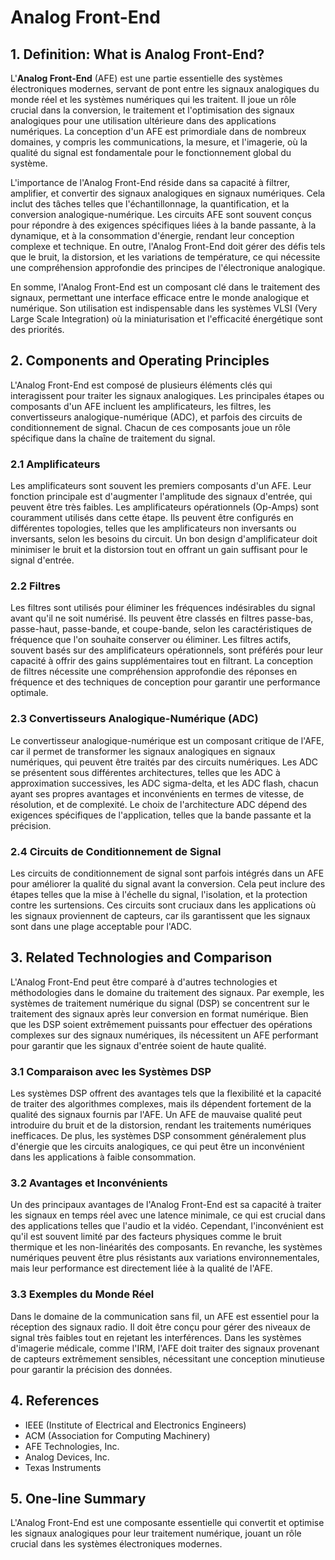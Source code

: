 # Analog Front-End

## 1. Definition: What is **Analog Front-End**?

L'**Analog Front-End** (AFE) est une partie essentielle des systèmes électroniques modernes, servant de pont entre les signaux analogiques du monde réel et les systèmes numériques qui les traitent. Il joue un rôle crucial dans la conversion, le traitement et l'optimisation des signaux analogiques pour une utilisation ultérieure dans des applications numériques. La conception d'un AFE est primordiale dans de nombreux domaines, y compris les communications, la mesure, et l'imagerie, où la qualité du signal est fondamentale pour le fonctionnement global du système.

L'importance de l'Analog Front-End réside dans sa capacité à filtrer, amplifier, et convertir des signaux analogiques en signaux numériques. Cela inclut des tâches telles que l'échantillonnage, la quantification, et la conversion analogique-numérique. Les circuits AFE sont souvent conçus pour répondre à des exigences spécifiques liées à la bande passante, à la dynamique, et à la consommation d'énergie, rendant leur conception complexe et technique. En outre, l'Analog Front-End doit gérer des défis tels que le bruit, la distorsion, et les variations de température, ce qui nécessite une compréhension approfondie des principes de l'électronique analogique.

En somme, l'Analog Front-End est un composant clé dans le traitement des signaux, permettant une interface efficace entre le monde analogique et numérique. Son utilisation est indispensable dans les systèmes VLSI (Very Large Scale Integration) où la miniaturisation et l'efficacité énergétique sont des priorités.

## 2. Components and Operating Principles

L'Analog Front-End est composé de plusieurs éléments clés qui interagissent pour traiter les signaux analogiques. Les principales étapes ou composants d'un AFE incluent les amplificateurs, les filtres, les convertisseurs analogique-numérique (ADC), et parfois des circuits de conditionnement de signal. Chacun de ces composants joue un rôle spécifique dans la chaîne de traitement du signal.

### 2.1 Amplificateurs

Les amplificateurs sont souvent les premiers composants d'un AFE. Leur fonction principale est d'augmenter l'amplitude des signaux d'entrée, qui peuvent être très faibles. Les amplificateurs opérationnels (Op-Amps) sont couramment utilisés dans cette étape. Ils peuvent être configurés en différentes topologies, telles que les amplificateurs non inversants ou inversants, selon les besoins du circuit. Un bon design d'amplificateur doit minimiser le bruit et la distorsion tout en offrant un gain suffisant pour le signal d'entrée.

### 2.2 Filtres

Les filtres sont utilisés pour éliminer les fréquences indésirables du signal avant qu'il ne soit numérisé. Ils peuvent être classés en filtres passe-bas, passe-haut, passe-bande, et coupe-bande, selon les caractéristiques de fréquence que l'on souhaite conserver ou éliminer. Les filtres actifs, souvent basés sur des amplificateurs opérationnels, sont préférés pour leur capacité à offrir des gains supplémentaires tout en filtrant. La conception de filtres nécessite une compréhension approfondie des réponses en fréquence et des techniques de conception pour garantir une performance optimale.

### 2.3 Convertisseurs Analogique-Numérique (ADC)

Le convertisseur analogique-numérique est un composant critique de l'AFE, car il permet de transformer les signaux analogiques en signaux numériques, qui peuvent être traités par des circuits numériques. Les ADC se présentent sous différentes architectures, telles que les ADC à approximation successives, les ADC sigma-delta, et les ADC flash, chacun ayant ses propres avantages et inconvénients en termes de vitesse, de résolution, et de complexité. Le choix de l'architecture ADC dépend des exigences spécifiques de l'application, telles que la bande passante et la précision.

### 2.4 Circuits de Conditionnement de Signal

Les circuits de conditionnement de signal sont parfois intégrés dans un AFE pour améliorer la qualité du signal avant la conversion. Cela peut inclure des étapes telles que la mise à l'échelle du signal, l'isolation, et la protection contre les surtensions. Ces circuits sont cruciaux dans les applications où les signaux proviennent de capteurs, car ils garantissent que les signaux sont dans une plage acceptable pour l'ADC.

## 3. Related Technologies and Comparison

L'Analog Front-End peut être comparé à d'autres technologies et méthodologies dans le domaine du traitement des signaux. Par exemple, les systèmes de traitement numérique du signal (DSP) se concentrent sur le traitement des signaux après leur conversion en format numérique. Bien que les DSP soient extrêmement puissants pour effectuer des opérations complexes sur des signaux numériques, ils nécessitent un AFE performant pour garantir que les signaux d'entrée soient de haute qualité.

### 3.1 Comparaison avec les Systèmes DSP

Les systèmes DSP offrent des avantages tels que la flexibilité et la capacité de traiter des algorithmes complexes, mais ils dépendent fortement de la qualité des signaux fournis par l'AFE. Un AFE de mauvaise qualité peut introduire du bruit et de la distorsion, rendant les traitements numériques inefficaces. De plus, les systèmes DSP consomment généralement plus d'énergie que les circuits analogiques, ce qui peut être un inconvénient dans les applications à faible consommation.

### 3.2 Avantages et Inconvénients

Un des principaux avantages de l'Analog Front-End est sa capacité à traiter les signaux en temps réel avec une latence minimale, ce qui est crucial dans des applications telles que l'audio et la vidéo. Cependant, l'inconvénient est qu'il est souvent limité par des facteurs physiques comme le bruit thermique et les non-linéarités des composants. En revanche, les systèmes numériques peuvent être plus résistants aux variations environnementales, mais leur performance est directement liée à la qualité de l'AFE.

### 3.3 Exemples du Monde Réel

Dans le domaine de la communication sans fil, un AFE est essentiel pour la réception des signaux radio. Il doit être conçu pour gérer des niveaux de signal très faibles tout en rejetant les interférences. Dans les systèmes d'imagerie médicale, comme l'IRM, l'AFE doit traiter des signaux provenant de capteurs extrêmement sensibles, nécessitant une conception minutieuse pour garantir la précision des données.

## 4. References

- IEEE (Institute of Electrical and Electronics Engineers)
- ACM (Association for Computing Machinery)
- AFE Technologies, Inc.
- Analog Devices, Inc.
- Texas Instruments

## 5. One-line Summary

L'Analog Front-End est une composante essentielle qui convertit et optimise les signaux analogiques pour leur traitement numérique, jouant un rôle crucial dans les systèmes électroniques modernes.